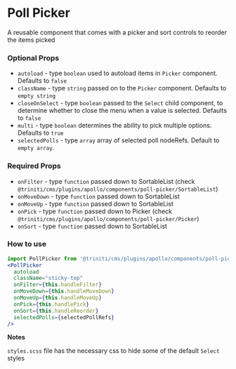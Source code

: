 # Poll Picker
A reusable component that comes with a picker and sort controls to reorder the items picked

### Optional Props
+ `autoload` - type `boolean` used to autoload items in `Picker` component. Defaults to `false`
+ `className` - type `string` passed on to the `Picker` component. Defaults to `empty string`
+ `closeOnSelect` - type `boolean` passed to the `Select` child component, to determine whether to close the 
menu when a value is selected. Defaults to `false`
+ `multi` - type `boolean` determines the ability to pick multiple options. Defaults to `true`
+ `selectedPolls` - type `array` array of selected poll nodeRefs. Default to `empty array`. 

### Required Props 
+ `onFilter` - type `function` passed down to SortableList (check `@triniti/cms/plugins/apollo/components/poll-picker/SortableList`)
+ `onMoveDown` - type `function` passed down to SortableList
+ `onMoveUp` - type `function` passed down to SortableList
+ `onPick` - type `function` passed down to Picker (check `@triniti/cms/plugins/apollo/components/poll-picker/Picker`)
+ `onSort` - type `function` passed down to SortableList

### How to use
```jsx harmony
import PollPicker from '@triniti/cms/plugins/apollo/components/poll-picker';
<PollPicker
  autoload
  className="sticky-top"
  onFilter={this.handleFilter}
  onMoveDown={this.handleMoveDown}
  onMoveUp={this.handleMoveUp}
  onPick={this.handlePick}
  onSort={this.handleReorder}
  selectedPolls={selectedPollRefs}
/>
```  
**Notes**

`styles.scss` file has the necessary css to hide some of the default `Select` styles
